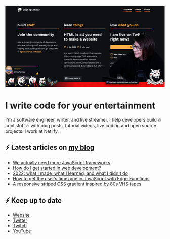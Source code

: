 ![A screenshot from my Twitch stream, with me against my website background](twitch_grab.png)

# I write code for your entertainment

I'm a software engineer, writer, and live streamer. I help developers build 🔥 cool stuff 🔥 with blog posts, tutorial videos, live coding and open source projects. I work at Netlify.

## ⚡️ Latest articles on [my blog](https://whitep4nth3r.com)

<!-- BLOG-POST-LIST:START -->
- [We actually need more JavaScript frameworks](https://whitep4nth3r.com/talks/we-need-more-javascript-frameworks/)
- [How do I get started in web development?](https://whitep4nth3r.com/blog/how-do-i-get-started-in-web-development/)
- [2022: what I made, what I learned, and what I didn&#39;t do](https://whitep4nth3r.com/blog/2022-in-review/)
- [How to get the user’s timezone in JavaScript with Edge Functions](https://ntl.fyi/3FjEMGX)
- [A responsive striped CSS gradient inspired by 80s VHS tapes](https://whitep4nth3r.com/blog/responsive-striped-css-pattern-80s-vhs-tapes/)
<!-- BLOG-POST-LIST:END -->

## ⚡️ Keep up to date

- [Website](https://whitep4nth3r.com/)
- [Twitter](https://twitter.com/whitep4nth3r)
- [Twitch](https://twitch.tv/whitep4nth3r)
- [YouTube](https://www.youtube.com/c/whitep4nth3r/videos)
